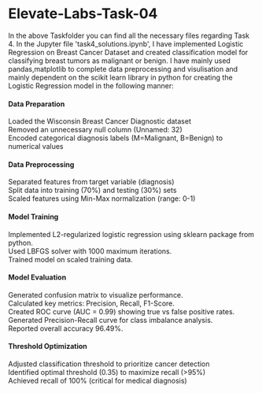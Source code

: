 # Elevate-Labs-Task-04
In the above Taskfolder you can find all the necessary files regarding Task 4. In the Jupyter file 'task4_solutions.ipynb', I have implemented Logistic Regression on Breast Cancer Dataset and created classification model for classifying breast tumors as malignant or benign. I have mainly used pandas,matplotlib to complete data preprocessing and visulisation and mainly dependent on the scikit learn library in python for creating the Logistic Regression model in the following manner:

#### Data Preparation
Loaded the Wisconsin Breast Cancer Diagnostic dataset \
Removed an unnecessary null column (Unnamed: 32) \
Encoded categorical diagnosis labels (M=Malignant, B=Benign) to numerical values

#### Data Preprocessing
Separated features from target variable (diagnosis) \
Split data into training (70%) and testing (30%) sets \
Scaled features using Min-Max normalization (range: 0-1)

#### Model Training
Implemented L2-regularized logistic regression using sklearn package from python. \
Used LBFGS solver with 1000 maximum iterations. \
Trained model on scaled training data.

#### Model Evaluation
Generated confusion matrix to visualize performance. \
Calculated key metrics: Precision, Recall, F1-Score. \
Created ROC curve (AUC = 0.99) showing true vs false positive rates. \
Generated Precision-Recall curve for class imbalance analysis. \
Reported overall accuracy 96.49%.

#### Threshold Optimization
Adjusted classification threshold to prioritize cancer detection \
Identified optimal threshold (0.35) to maximize recall (>95%) \
Achieved recall of 100% (critical for medical diagnosis)


